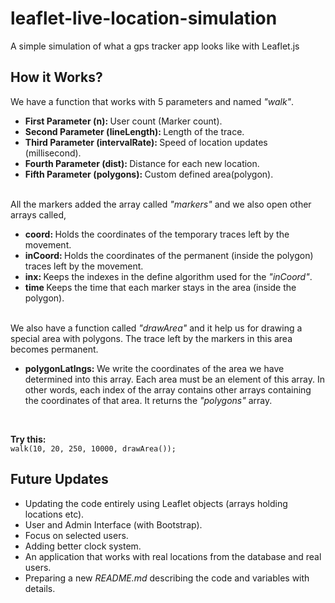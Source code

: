 # leaflet-live-location-simulation
A simple simulation of what a gps tracker app looks like with Leaflet.js

<h2>How it Works?</h2>
<p>We have a function that works with 5 parameters and named <i>"walk"</i>.</br>

<ul> 
<li><b>First Parameter (n): </b>User count (Marker count).</li>
<li><b>Second Parameter (lineLength): </b>Length of the trace.</li>
<li><b>Third Parameter (intervalRate): </b>Speed of location updates (millisecond).</li>
<li><b>Fourth Parameter (dist): </b>Distance for each new location.</li>
<li><b>Fifth Parameter (polygons): </b>Custom defined area(polygon).</li>
</ul>
</br>
All the markers added the array called <i>"markers"</i> and we also open other arrays called,
<ul> 
<li><b>coord: </b>Holds the coordinates of the temporary traces left by the movement.</li>
<li><b>inCoord: </b>Holds the coordinates of the permanent (inside the polygon) traces left by the movement.</li>
<li><b>inx: </b>Keeps the indexes in the define algorithm used for the <i>"inCoord"</i>.</li>
<li><b>time </b>Keeps the time that each marker stays in the area (inside the polygon).</li>
</ul>
</br>
We also have a function called <i>"drawArea"</i> and it help us for drawing a special area with polygons. The trace left by the markers in this area becomes permanent.
</br>
<ul><li><b>polygonLatlngs: </b>We write the coordinates of the area we have determined into this array. Each area must be an element of this array. In other words, each index of the array contains other arrays containing the coordinates of that area. It returns the <i>"polygons"</i> array.</li></ul>
</br>

<b>Try this: </b></br>
`walk(10, 20, 250, 10000, drawArea());`
<h2>Future Updates</h2>
<ul>
<li>Updating the code entirely using Leaflet objects (arrays holding locations etc).</li>
<li>User and Admin Interface (with Bootstrap).</li>
<li>Focus on selected users.</li>
<li>Adding better clock system.</li>
<li>An application that works with real locations from the database and real users.</li>
<li>Preparing a new <i>README.md</i> describing the code and variables with details.</li>
</ul>
